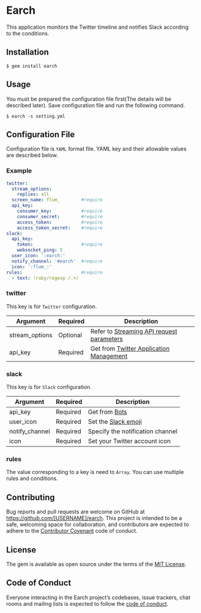 # Earch

This application monitors the Twitter timeline and notifies Slack according to the conditions.

## Installation

    $ gem install earch

## Usage

You must be prepared the configuration file first(The details will be described later). Save configuration file and run the following command.

    $ earch -s setting.yml

## Configuration File

Configuration file is `YAML` format file. YAML key and their allowable values are described below.

### Example

```yaml
twitter:
  stream_options:
    replies: all
  screen_name: flum_        #require
  api_key:
    consumer_key:           #require
    consumer_secret:        #require
    access_token:           #require
    access_token_secret:    #require
slack:
  api_key:
    token:                  #require
    websocket_ping: 5
  user_icon: ':earch:'
  notify_channel: '#earch'  #require
  icon: ':flum_:'
rules:                      #require
  - text: !ruby/regexp /.+/
```

### twitter

This key is for `Twitter` configuration.

Argument|Required|Description
---|---|---
stream_options|Optional|Refer to [Streaming API request parameters](https://dev.twitter.com/streaming/overview/request-parameters)
api_key|Required|Get from [Twitter Application Management](https://apps.twitter.com/)

### slack

This key is for `Slack` configuration.

Argument|Required|Description
---|---|---
api_key|Required|Get from [Bots](https://your-team.slack.com/apps/manage/custom-integrations)
user_icon|Required|Set the [Slack emoji](https://flum1025.slack.com/customize/emoji)
notify_channel|Required|Specify the notification channel
icon|Required|Set your Twitter account icon

### rules

The value corresponding to a key is need to `Array`. You can use multiple rules and conditions.


## Contributing

Bug reports and pull requests are welcome on GitHub at https://github.com/[USERNAME]/earch. This project is intended to be a safe, welcoming space for collaboration, and contributors are expected to adhere to the [Contributor Covenant](http://contributor-covenant.org) code of conduct.

## License

The gem is available as open source under the terms of the [MIT License](http://opensource.org/licenses/MIT).

## Code of Conduct

Everyone interacting in the Earch project’s codebases, issue trackers, chat rooms and mailing lists is expected to follow the [code of conduct](https://github.com/[USERNAME]/earch/blob/master/CODE_OF_CONDUCT.md).
